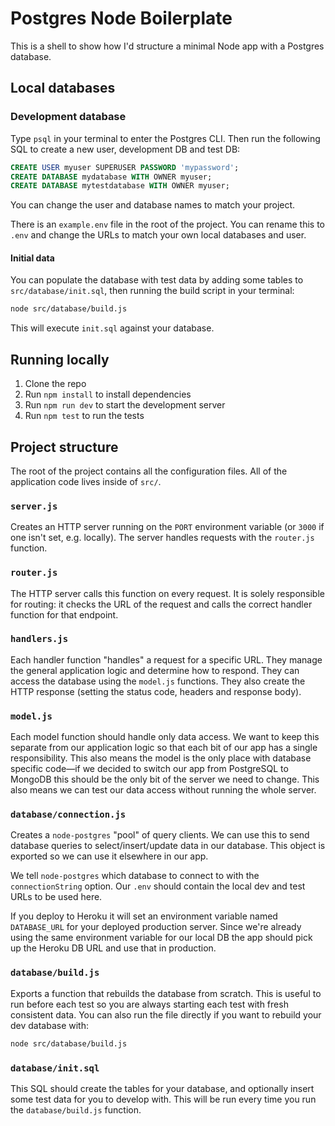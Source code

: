# Postgres Node Boilerplate

This is a shell to show how I'd structure a minimal Node app with a Postgres database.

## Local databases

### Development database

Type `psql` in your terminal to enter the Postgres CLI. Then run the following SQL to create a new user, development DB and test DB:

```sql
CREATE USER myuser SUPERUSER PASSWORD 'mypassword';
CREATE DATABASE mydatabase WITH OWNER myuser;
CREATE DATABASE mytestdatabase WITH OWNER myuser;
```

You can change the user and database names to match your project.

There is an `example.env` file in the root of the project. You can rename this to `.env` and change the URLs to match your own local databases and user.

#### Initial data

You can populate the database with test data by adding some tables to `src/database/init.sql`, then running the build script in your terminal:

```sh
node src/database/build.js
```

This will execute `init.sql` against your database.

## Running locally

1. Clone the repo
1. Run `npm install` to install dependencies
1. Run `npm run dev` to start the development server
1. Run `npm test` to run the tests

## Project structure

The root of the project contains all the configuration files. All of the application code lives inside of `src/`.

### `server.js`

Creates an HTTP server running on the `PORT` environment variable (or `3000` if one isn't set, e.g. locally). The server handles requests with the `router.js` function.

### `router.js`

The HTTP server calls this function on every request. It is solely responsible for routing: it checks the URL of the request and calls the correct handler function for that endpoint.

### `handlers.js`

Each handler function "handles" a request for a specific URL. They manage the general application logic and determine how to respond. They can access the database using the `model.js` functions. They also create the HTTP response (setting the status code, headers and response body).

### `model.js`

Each model function should handle only data access. We want to keep this separate from our application logic so that each bit of our app has a single responsibility. This also means the model is the only place with database specific code—if we decided to switch our app from PostgreSQL to MongoDB this should be the only bit of the server we need to change. This also means we can test our data access without running the whole server.

### `database/connection.js`

Creates a `node-postgres` "pool" of query clients. We can use this to send database queries to select/insert/update data in our database. This object is exported so we can use it elsewhere in our app.

We tell `node-postgres` which database to connect to with the `connectionString` option. Our `.env` should contain the local dev and test URLs to be used here.

If you deploy to Heroku it will set an environment variable named `DATABASE_URL` for your deployed production server. Since we're already using the same environment variable for our local DB the app should pick up the Heroku DB URL and use that in production.

### `database/build.js`

Exports a function that rebuilds the database from scratch. This is useful to run before each test so you are always starting each test with fresh consistent data. You can also run the file directly if you want to rebuild your dev database with:

```sh
node src/database/build.js
```

### `database/init.sql`

This SQL should create the tables for your database, and optionally insert some test data for you to develop with. This will be run every time you run the `database/build.js` function.
